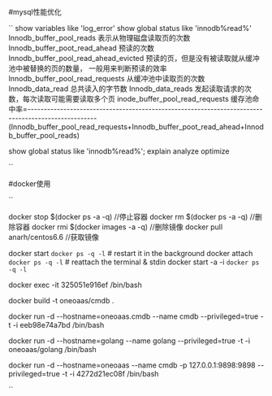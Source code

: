 #mysql性能优化

``
show variables like 'log_error'
show global status like 'innodb%read%'
Innodb_buffer_pool_reads 表示从物理磁盘读取页的次数
Innodb_buffer_poot_read_ahead 预读的次数
Innodb_buffer_pool_read_ahead_evicted 预读的页，但是没有被读取就从缓冲池中被替换的页的数量，
一般用来判断预读的效率
Innodb_buffer_pool_read_requests 从缓冲池中读取页的次数
Innodb_data_read 总共读入的字节数
Innodb_data_reads 发起读取请求的次数，每次读取可能需要读取多个页
											inode_buffer_pool_read_requests
缓存池命中率=---------------------------------------------------------------------------------------------------
			(Innodb_buffer_pool_read_requests+Innodb_buffer_poot_read_ahead+Innodb_buffer_pool_reads)


show global status like 'innodb%read%';
explain analyze optimize

``

#docker使用

``

docker stop  $(docker ps -a -q) //停止容器
docker rm  $(docker ps -a -q)   //删除容器
docker rmi  $(docker images -a -q) //删除镜像
docker pull anarh/centos6.6 //获取镜像

docker start  `docker ps -q -l` # restart it in the background
docker attach `docker ps -q -l` # reattach the terminal & stdin
docker start -a -i `docker ps -q -l`

docker exec -it 325051e916ef /bin/bash

docker  build -t oneoaas/cmdb  .

docker run -d --hostname=oneoaas.cmdb --name cmdb --privileged=true -t -i  eeb98e74a7bd /bin/bash

docker run -d --hostname=golang --name golang --privileged=true -t -i  oneoaas/golang /bin/bash

docker run -d --hostname=oneoaas --name cmdb -p 127.0.0.1:9898:9898 --privileged=true -t -i  4272d21ec08f /bin/bash



``